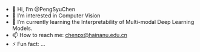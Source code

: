 - 👋 Hi, I’m @PengSyuChen
- 👀 I’m interested in Computer Vision
- 🌱 I’m currently learning the Interpretability of Multi-modal Deep Learning Models.
- 📫 How to reach me: [chenpx@hainanu.edu.cn](mailto:chenpx@hainanu.edu.cn)
- ⚡ Fun fact: ...

